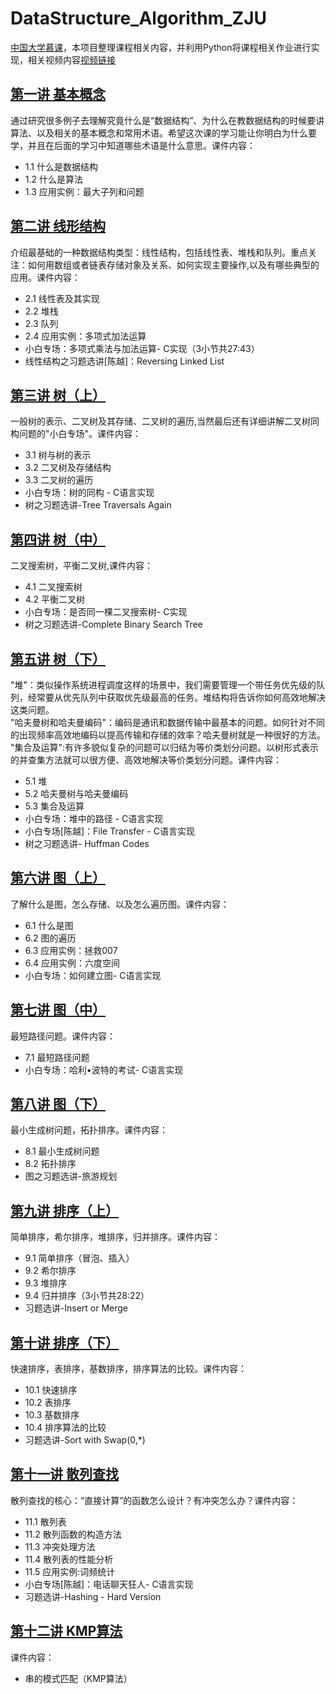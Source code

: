 # DataStructure_Algorithm_ZJU
[中国大学慕课](https://www.icourse163.org/course/zju0901-93001?from=study)，本项目整理课程相关内容，并利用Python将课程相关作业进行实现，相关视频内容[视频链接](https://www.bilibili.com/video/av18586085?from=search&seid=3036863598612909610)

## [第一讲 基本概念](https://github.com/CYBruce/DataStructure-Algorithm_ZJU/tree/week1/%E5%9F%BA%E6%9C%AC%E6%A6%82%E5%BF%B5)
通过研究很多例子去理解究竟什么是“数据结构”、为什么在教数据结构的时候要讲算法、以及相关的基本概念和常用术语。希望这次课的学习能让你明白为什么要学，并且在后面的学习中知道哪些术语是什么意思。课件内容：
* 1.1 什么是数据结构
* 1.2 什么是算法
* 1.3 应用实例：最大子列和问题

## [第二讲 线形结构](https://github.com/CYBruce/DataStructure-Algorithm_ZJU/tree/week1/%E7%BA%BF%E5%BD%A2%E7%BB%93%E6%9E%84)
介绍最基础的一种数据结构类型：线性结构，包括线性表、堆栈和队列。重点关注：如何用数组或者链表存储对象及关系、如何实现主要操作,以及有哪些典型的应用。课件内容：
* 2.1 线性表及其实现
* 2.2 堆栈
* 2.3 队列
* 2.4 应用实例：多项式加法运算
* 小白专场：多项式乘法与加法运算- C实现（3小节共27:43）
* 线性结构之习题选讲[陈越]：Reversing Linked List

## [第三讲 树（上）](https://github.com/CYBruce/DataStructure-Algorithm_ZJU/tree/week1/%E6%A0%91%EF%BC%88%E4%B8%8A%EF%BC%89)
一般树的表示、二叉树及其存储、二叉树的遍历,当然最后还有详细讲解二叉树同构问题的"小白专场"。课件内容：
* 3.1 树与树的表示
* 3.2 二叉树及存储结构
* 3.3 二叉树的遍历
* 小白专场：树的同构 - C语言实现
* 树之习题选讲-Tree Traversals Again

## [第四讲 树（中）](https://github.com/CYBruce/DataStructure-Algorithm_ZJU/tree/week1/%E6%A0%91%EF%BC%88%E4%B8%AD%EF%BC%89)
二叉搜索树，平衡二叉树,课件内容：
* 4.1 二叉搜索树
* 4.2 平衡二叉树
* 小白专场：是否同一棵二叉搜索树- C实现
* 树之习题选讲-Complete Binary Search Tree

## [第五讲 树（下）](https://github.com/CYBruce/DataStructure-Algorithm_ZJU/tree/week1/%E6%A0%91%EF%BC%88%E4%B8%8B%EF%BC%89)
 "堆"：类似操作系统进程调度这样的场景中，我们需要管理一个带任务优先级的队列，经常要从优先队列中获取优先级最高的任务。堆结构将告诉你如何高效地解决这类问题。<br>
"哈夫曼树和哈夫曼编码"：编码是通讯和数据传输中最基本的问题。如何针对不同的出现频率高效地编码以提高传输和存储的效率？哈夫曼树就是一种很好的方法。<br>
"集合及运算":有许多貌似复杂的问题可以归结为等价类划分问题。以树形式表示的并查集方法就可以很方便、高效地解决等价类划分问题。课件内容：
* 5.1 堆
* 5.2 哈夫曼树与哈夫曼编码
* 5.3 集合及运算
* 小白专场：堆中的路径 - C语言实现
* 小白专场[陈越]：File Transfer - C语言实现
* 树之习题选讲- Huffman Codes

## [第六讲 图（上）](https://github.com/CYBruce/DataStructure-Algorithm_ZJU/tree/week1/%E5%9B%BE%EF%BC%88%E4%B8%8A%EF%BC%89)
了解什么是图，怎么存储、以及怎么遍历图。课件内容：
* 6.1 什么是图
* 6.2 图的遍历
* 6.3 应用实例：拯救007
* 6.4 应用实例：六度空间
* 小白专场：如何建立图- C语言实现

## [第七讲 图（中）](https://github.com/CYBruce/DataStructure-Algorithm_ZJU/tree/week1/%E5%9B%BE%EF%BC%88%E4%B8%AD%EF%BC%89)
最短路径问题。课件内容：
* 7.1 最短路径问题
* 小白专场：哈利•波特的考试- C语言实现

## [第八讲 图（下）](https://github.com/CYBruce/DataStructure-Algorithm_ZJU/tree/week1/%E5%9B%BE%EF%BC%88%E4%B8%8B%EF%BC%89)
最小生成树问题，拓扑排序。课件内容：
* 8.1 最小生成树问题
* 8.2 拓扑排序
* 图之习题选讲-旅游规划

## [第九讲 排序（上）](https://github.com/CYBruce/DataStructure-Algorithm_ZJU/tree/week1/%E6%8E%92%E5%BA%8F%EF%BC%88%E4%B8%8A%EF%BC%89)
简单排序，希尔排序，堆排序，归并排序。课件内容：
* 9.1 简单排序（冒泡、插入）
* 9.2 希尔排序
* 9.3 堆排序
* 9.4 归并排序（3小节共28:22）
* 习题选讲-Insert or Merge

## [第十讲 排序（下）](https://github.com/CYBruce/DataStructure-Algorithm_ZJU/tree/week1/%E6%8E%92%E5%BA%8F%EF%BC%88%E4%B8%8B%EF%BC%89)
快速排序，表排序，基数排序，排序算法的比较。课件内容：
* 10.1 快速排序
* 10.2 表排序
* 10.3 基数排序
* 10.4 排序算法的比较
* 习题选讲-Sort with Swap(0,*)

## [第十一讲 散列查找](https://github.com/CYBruce/DataStructure-Algorithm_ZJU/tree/week1/%E6%95%A3%E5%88%97%E6%9F%A5%E6%89%BE)
散列查找的核心：“直接计算”的函数怎么设计？有冲突怎么办？课件内容：
* 11.1 散列表
* 11.2 散列函数的构造方法
* 11.3 冲突处理方法
* 11.4 散列表的性能分析
* 11.5 应用实例:词频统计
* 小白专场[陈越]：电话聊天狂人- C语言实现
* 习题选讲-Hashing - Hard Version

## [第十二讲 KMP算法](https://github.com/CYBruce/DataStructure-Algorithm_ZJU/tree/week1/KMP%E7%AE%97%E6%B3%95)
课件内容：
* 串的模式匹配（KMP算法）

